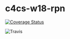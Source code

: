 # c4cs-w18-rpn



[![Coverage Status](https://coveralls.io/repos/github/neilkg/c4cs-w18-rpn/badge.svg?branch=master)](https://coveralls.io/github/neilkg/c4cs-w18-rpn?branch=master)

![Travis](https://img.shields.io/travis/neilkg/c4cs-w18-rpn.svg)
